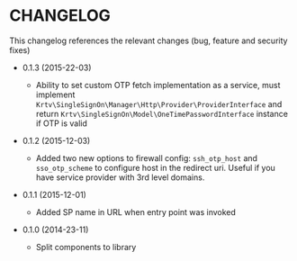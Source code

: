 CHANGELOG
===================

This changelog references the relevant changes (bug, feature and security fixes)

* 0.1.3 (2015-22-03)
  * Ability to set custom OTP fetch implementation as a service,
    must implement `Krtv\SingleSignOn\Manager\Http\Provider\ProviderInterface` and return `Krtv\SingleSignOn\Model\OneTimePasswordInterface` instance if OTP is valid

* 0.1.2 (2015-12-03)
  * Added two new options to firewall config: `ssh_otp_host` and `sso_otp_scheme` to configure host in the redirect uri.
    Useful if you have service provider with 3rd level domains.

* 0.1.1 (2015-12-01)
  * Added SP name in URL when entry point was invoked

* 0.1.0 (2014-23-11)
  * Split components to library
